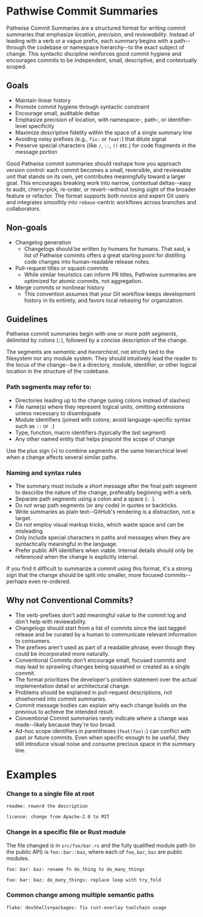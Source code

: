 # Pathwise Commit Summaries

Pathwise Commit Summaries are a structured format for writing commit summaries that emphasize *location*, *precision*, and *reviewability*. Instead of leading with a verb or a vague prefix, each summary begins with a path--through the codebase or namespace hierarchy--to the exact subject of change. This syntactic discipline reinforces good commit hygiene and encourages commits to be independent, small, descriptive, and contextually scoped.

## Goals

- Maintain linear history
- Promote commit hygiene through syntactic constraint
- Encourage small, auditable deltas
- Emphasize precision of location, with namespace-, path-, or identifier-level specificity
- Maximize descriptive fidelity within the space of a single summary line
- Avoiding noisy prefixes (e.g., `fix:` or `feat:`) that dilute signal
- Preserve special characters (like `/`, `::`, `()` etc.) for code fragments in the message portion

Good Pathwise commit summaries should reshape how you approach version control: each commit becomes a small, reversible, and reviewable unit that stands on its own, yet contributes meaningfully toward a larger goal. This encourages breaking work into narrow, contextual deltas--easy to audit, cherry-pick, re-order, or revert--without losing sight of the broader feature or refactor. The format supports both novice and expert Git users and integrates smoothly into `rebase`-centric workflows across branches and collaborators.

## Non-goals

- Changelog generation
  - Changelogs should be written by humans for humans. That said, a list of Pathwise commits offers a great starting point for distilling code changes into human-readable release notes.
- Pull-request titles or squash commits
  - While similar heuristics can inform PR titles, Pathwise summaries are optimized for atomic commits, not aggregation.
- Merge commits or nonlinear history
  - This convention assumes that your Git workflow keeps development history in its entirety, and favors local rebasing for organization.

## Guidelines

Pathwise commit summaries begin with one or more *path segments*, delimited by colons (`:`), followed by a concise description of the change.

The segments are *semantic* and *hierarchical*, not strictly tied to the filesystem nor any module system. They should intuitively lead the reader to the locus of the change--be it a directory, module, identifier, or other logical location in the structure of the codebase.

### Path segments may refer to:

- Directories leading up to the change (using colons instead of slashes)
- File name(s) where they represent logical units, omitting extensions unless necessary to disambiguate
- Module identifiers (joined with colons; avoid language-specific syntax such as `::` or `.`)
- Type, function, macro identifiers (typically the last segment)
- Any other named entity that helps pinpoint the scope of change

Use the plus sign (`+`) to combine segments at the same hierarchical level when a change affects several similar paths.

### Naming and syntax rules

- The summary must include a short message after the final path segment to describe the nature of the change, preferably beginning with a verb.
- Separate path segments using a colon and a space (`: `).
- Do *not* wrap path segments (or any code) in quotes or backticks.
- Write summaries as plain text--GitHub's rendering is a distraction, not a target.
- Do *not* employ visual markup tricks, which waste space and can be misleading.
- Only include special characters in paths and messages when they are syntactically meaningful in the language.
- Prefer public API identifiers when viable. Internal details should only be referenced when the change is explicitly internal.

If you find it difficult to summarize a commit using this format, it's a strong sign that the change should be split into smaller, more focused commits--perhaps even re-ordered.

## Why not Conventional Commits?

- The verb-prefixes don't add meaningful value to the commit log and don't help with reviewability.
- Changelogs should start from a list of commits since the last tagged release and be curated by a human to communicate relevant information to consumers.
- The prefixes aren't used as part of a readable phrase, even though they could be incorporated more naturally.
- Conventional Commits don't encourage small, focused commits and may lead to sprawling changes being squashed or created as a single commit.
- The format prioritizes the developer's problem statement over the actual implementation detail or architectural change.
- Problems should be explained in pull-request descriptions, not shoehorned into commit summaries.
- Commit message bodies can explain why each change builds on the previous to achieve the intended result.
- Conventional Commit summaries rarely indicate *where* a change was made--likely because they're too broad.
- Ad-hoc scope identifiers in parentheses (`feat(foo):`) can conflict with past or future commits. Even when specific enough to be useful, they still introduce visual noise and consume precious space in the summary line.

# Examples

### Change to a single file at root

```
readme: reword the description
```
```
license: change from Apache-2.0 to MIT
```

### Change in a specific file or Rust module

The file changed is in `src/foo/bar.rs` and the fully qualified module path (in the public API) is `foo::bar::baz`, where each of `foo`, `bar`, `baz` are public modules.

```
foo: bar: baz: rename fn do_thing to do_many_things
```

```
foo: bar: baz: do_many_things: replace loop with try_fold
```

### Common change among multiple semantic paths

```
flake: devShells+packages: fix rust-overlay toolchain usage
```
